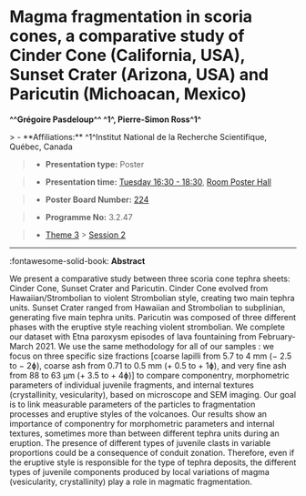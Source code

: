 # Magma fragmentation in scoria cones, a comparative study of Cinder Cone (California, USA), Sunset Crater (Arizona, USA) and Paricutin (Michoacan, Mexico)

**^^Grégoire Pasdeloup^^ ^1^, Pierre-Simon Ross^1^**

<!-- more -->> - **Affiliations:** ^1^Institut National de la Recherche Scientifique, Québec, Canada

> - **Presentation type:** Poster

> - **Presentation time:** [Tuesday 16:30 - 18:30](../sessions_comparison.md#__tabbed_2_6), [Room Poster Hall](../maps_venue.md#__tabbed_1_1)

> - **Poster Board Number:** [224](../map_poster_boards.md#tuesday)

> - **Programme No:** 3.2.47

> - [Theme 3](../theme3.md) > [Session 2](../sessions/session-3-2.md)

--- 

:fontawesome-solid-book: **Abstract**

We present a comparative study between three scoria cone tephra sheets: Cinder Cone, Sunset Crater and Paricutin. Cinder Cone evolved from Hawaiian/Strombolian to violent Strombolian style, creating two main tephra units. Sunset Crater ranged from Hawaiian and Strombolian to subplinian, generating five main tephra units. Paricutin was composed of three different phases with the eruptive style reaching violent strombolian. We complete our dataset with Etna paroxysm episodes of lava fountaining from February-March 2021.
We use the same methodology for all of our samples : we focus on three specific size fractions [coarse lapilli from 5.7 to 4 mm (− 2.5 to − 2ɸ), coarse ash from 0.71 to 0.5 mm (+ 0.5 to + 1ɸ), and very fine ash from 88 to 63 μm (+ 3.5 to + 4ɸ)] to compare componentry, morphometric parameters of individual juvenile fragments, and internal textures (crystallinity, vesicularity), based on microscope and SEM imaging. Our goal is to link measurable parameters of the particles to fragmentation processes and eruptive styles of the volcanoes.
Our results show an importance of componentry for morphometric parameters and internal textures, sometimes more than between different tephra units during an eruption. The presence of different types of juvenile clasts in variable proportions could be a consequence of conduit zonation. Therefore, even if the eruptive style is responsible for the type of tephra deposits, the different types of juvenile components produced by local variations of magma (vesicularity, crystallinity) play a role in magmatic fragmentation.

